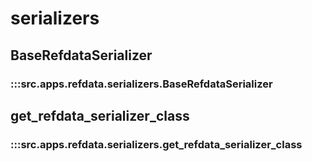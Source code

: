 # serializers

## BaseRefdataSerializer

### :::src.apps.refdata.serializers.BaseRefdataSerializer

## get_refdata_serializer_class

### :::src.apps.refdata.serializers.get_refdata_serializer_class

